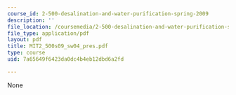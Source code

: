 ```yaml
---
course_id: 2-500-desalination-and-water-purification-spring-2009
description: ''
file_location: /coursemedia/2-500-desalination-and-water-purification-spring-2009/7a65649f6423da0dc4b4eb12dbd6a2fd_MIT2_500s09_sw04_pres.pdf
file_type: application/pdf
layout: pdf
title: MIT2_500s09_sw04_pres.pdf
type: course
uid: 7a65649f6423da0dc4b4eb12dbd6a2fd

---
```

None